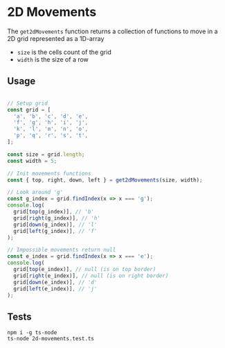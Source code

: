 # 2D Movements

The `get2dMovements` function returns a collection of functions to move in a 2D
grid represented as a 1D-array

- `size` is the cells count of the grid
- `width` is the size of a row

## Usage

```ts

// Setup grid
const grid = [
  'a', 'b', 'c', 'd', 'e',
  'f', 'g', 'h', 'i', 'j',
  'k', 'l', 'm', 'n', 'o',
  'p', 'q', 'r', 's', 't',
];

const size = grid.length;
const width = 5;

// Init movements functions
const { top, right, down, left } = get2dMovements(size, width);

// Look around 'g'
const g_index = grid.findIndex(x => x === 'g');
console.log(
  grid[top(g_index)], // 'b'
  grid[right(g_index)], // 'h'
  grid[down(g_index)], // 'l'
  grid[left(g_index)], // 'f'
);

// Impossible movements return null
const e_index = grid.findIndex(x => x === 'e');
console.log(
  grid[top(e_index)], // null (is on top border)
  grid[right(e_index)], // null (is on right border)
  grid[down(e_index)], // 'd'
  grid[left(e_index)], // 'j'
);
```

## Tests

```
npm i -g ts-node
ts-node 2d-movements.test.ts
```
